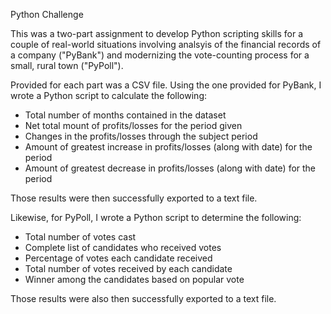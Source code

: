 Python Challenge

This was a two-part assignment to develop Python scripting skills for a couple of real-world situations involving analsyis of the financial records of a company ("PyBank") and modernizing the vote-counting process for a small, rural town ("PyPoll").

Provided for each part was a CSV file. Using the one provided for PyBank, I wrote a Python script to calculate the following:
  - Total number of months contained in the dataset
  - Net total mount of profits/losses for the period given
  - Changes in the profits/losses through the subject period
  - Amount of greatest increase in profits/losses (along with date) for the period
  - Amount of greatest decrease in profits/losses (along with date) for the period

Those results were then successfully exported to a text file.

Likewise, for PyPoll, I wrote a Python script to determine the following:
  - Total number of votes cast
  - Complete list of candidates who received votes
  - Percentage of votes each candidate received
  - Total number of votes received by each candidate
  - Winner among the candidates based on popular vote

Those results were also then successfully exported to a text file.


